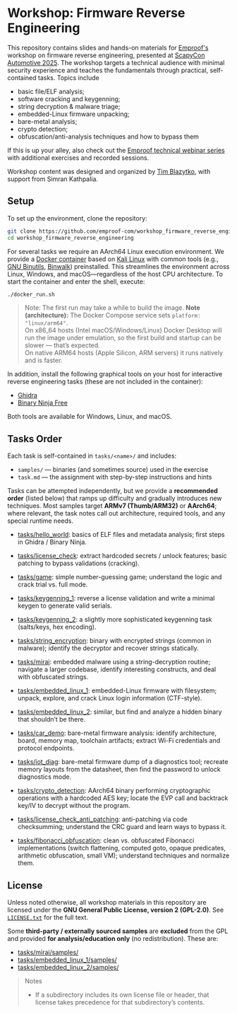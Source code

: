 # Workshop: Firmware Reverse Engineering

This repository contains slides and hands-on materials for [Emproof's](https://emproof.com) workshop on firmware reverse engineering, presented at [ScapyCon Automotive 2025](https://dissec.to/scapycon-automotive-2025/). The workshop targets a technical audience with minimal security experience and teaches the fundamentals through practical, self-contained tasks. Topics include

* basic file/ELF analysis;
* software cracking and keygenning;
* string decryption & malware triage;
* embedded-Linux firmware unpacking;
* bare-metal analysis;
* crypto detection;
* obfuscation/anti-analysis techniques and how to bypass them

If this is up your alley, also check out the [Emproof technical webinar series](https://github.com/emproof-com/webinars) with additional exercises and recorded sessions.

Workshop content was designed and organized by [Tim Blazytko](https://github.com/mrphrazer/), with support from Simran Kathpalia.


## Setup

To set up the environment, clone the repository:

```bash
git clone https://github.com/emproof-com/workshop_firmware_reverse_engineering
cd workshop_firmware_reverse_engineering
```

For several tasks we require an AArch64 Linux execution environment. We provide a [Docker container](Dockerfile) based on [Kali Linux](https://www.kali.org) with common tools (e.g., [GNU Binutils](https://www.gnu.org/software/binutils/), [Binwalk](https://github.com/ReFirmLabs/binwalk)) preinstalled. This streamlines the environment across Linux, Windows, and macOS—regardless of the host CPU architecture. To start the container and enter the shell, execute:

```bash
./docker_run.sh
```

> Note: The first run may take a while to build the image.
> **Note (architecture):** The Docker Compose service sets `platform: "linux/arm64"`.  
> On x86_64 hosts (Intel macOS/Windows/Linux) Docker Desktop will run the image under emulation, so the first build and startup can be slower — that’s expected.  
> On native ARM64 hosts (Apple Silicon, ARM servers) it runs natively and is faster.

In addition, install the following graphical tools on your host for interactive reverse engineering tasks (these are not included in the container):

* [Ghidra](https://ghidra-sre.org)
* [Binary Ninja Free](https://binary.ninja/free/)

Both tools are available for Windows, Linux, and macOS.


## Tasks Order

Each task is self-contained in `tasks/<name>/` and includes:

* `samples/` — binaries (and sometimes source) used in the exercise  
* `task.md` — the assignment with step-by-step instructions and hints

Tasks can be attempted independently, but we provide a **recommended order** (listed below) that ramps up difficulty and gradually introduces new techniques. Most samples target **ARMv7 (Thumb/ARM32)** or **AArch64**; where relevant, the task notes call out architecture, required tools, and any special runtime needs.

* [tasks/hello_world](tasks/hello_world): basics of ELF files and metadata analysis; first steps in Ghidra / Binary Ninja.

* [tasks/license_check](tasks/license_check): extract hardcoded secrets / unlock features; basic patching to bypass validations (cracking).

* [tasks/game](tasks/game): simple number-guessing game; understand the logic and crack trial vs. full mode.

* [tasks/keygenning_1](tasks/keygenning_1): reverse a license validation and write a minimal keygen to generate valid serials.

* [tasks/keygenning_2](tasks/keygenning_2): a slightly more sophisticated keygenning task (salts/keys, hex encoding).

* [tasks/string_encryption](tasks/string_encryption): binary with encrypted strings (common in malware); identify the decryptor and recover strings statically.

* [tasks/mirai](tasks/mirai): embedded malware using a string-decryption routine; navigate a larger codebase, identify interesting constructs, and deal with obfuscated strings.

* [tasks/embedded_linux_1](tasks/embedded_linux_1): embedded-Linux firmware with filesystem; unpack, explore, and crack Linux login information (CTF-style).

* [tasks/embedded_linux_2](tasks/embedded_linux_2): similar, but find and analyze a hidden binary that shouldn’t be there.

* [tasks/car_demo](tasks/car_demo): bare-metal firmware analysis: identify architecture, board, memory map, toolchain artifacts; extract Wi-Fi credentials and protocol endpoints.

* [tasks/iot_diag](tasks/iot_diag): bare-metal firmware dump of a diagnostics tool; recreate memory layouts from the datasheet, then find the password to unlock diagnostics mode.

* [tasks/crypto_detection](tasks/crypto_detection): AArch64 binary performing cryptographic operations with a hardcoded AES key; locate the EVP call and backtrack key/IV to decrypt without the program.

* [tasks/license_check_anti_patching](tasks/license_check_anti_patching): anti-patching via code checksumming; understand the CRC guard and learn ways to bypass it.

* [tasks/fibonacci_obfuscation](tasks/fibonacci_obfuscation): clean vs. obfuscated Fibonacci implementations (switch flattening, computed goto, opaque predicates, arithmetic obfuscation, small VM); understand techniques and normalize them.



## License

Unless noted otherwise, all workshop materials in this repository are licensed under the **GNU General Public License, version 2 (GPL-2.0)**. See [`LICENSE.txt`](LICENSE.txt) for the full text.

Some **third-party / externally sourced samples** are **excluded** from the GPL and provided **for analysis/education only** (no redistribution). These are:

- [tasks/mirai/samples/](tasks/mirai/samples/)
- [tasks/embedded_linux_1/samples/](tasks/embedded_linux_1/samples/)
- [tasks/embedded_linux_2/samples/](tasks/embedded_linux_2/samples/)

> Notes  
> - If a subdirectory includes its own license file or header, that license takes precedence for that subdirectory’s contents.
